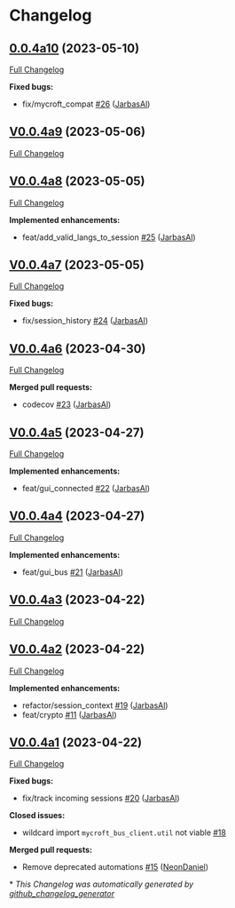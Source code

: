 # Changelog

## [0.0.4a10](https://github.com/OpenVoiceOS/ovos-bus-client/tree/0.0.4a10) (2023-05-10)

[Full Changelog](https://github.com/OpenVoiceOS/ovos-bus-client/compare/V0.0.4a9...0.0.4a10)

**Fixed bugs:**

- fix/mycroft\_compat [\#26](https://github.com/OpenVoiceOS/ovos-bus-client/pull/26) ([JarbasAl](https://github.com/JarbasAl))

## [V0.0.4a9](https://github.com/OpenVoiceOS/ovos-bus-client/tree/V0.0.4a9) (2023-05-06)

[Full Changelog](https://github.com/OpenVoiceOS/ovos-bus-client/compare/V0.0.4a8...V0.0.4a9)

## [V0.0.4a8](https://github.com/OpenVoiceOS/ovos-bus-client/tree/V0.0.4a8) (2023-05-05)

[Full Changelog](https://github.com/OpenVoiceOS/ovos-bus-client/compare/V0.0.4a7...V0.0.4a8)

**Implemented enhancements:**

- feat/add\_valid\_langs\_to\_session [\#25](https://github.com/OpenVoiceOS/ovos-bus-client/pull/25) ([JarbasAl](https://github.com/JarbasAl))

## [V0.0.4a7](https://github.com/OpenVoiceOS/ovos-bus-client/tree/V0.0.4a7) (2023-05-05)

[Full Changelog](https://github.com/OpenVoiceOS/ovos-bus-client/compare/V0.0.4a6...V0.0.4a7)

**Fixed bugs:**

- fix/session\_history [\#24](https://github.com/OpenVoiceOS/ovos-bus-client/pull/24) ([JarbasAl](https://github.com/JarbasAl))

## [V0.0.4a6](https://github.com/OpenVoiceOS/ovos-bus-client/tree/V0.0.4a6) (2023-04-30)

[Full Changelog](https://github.com/OpenVoiceOS/ovos-bus-client/compare/V0.0.4a5...V0.0.4a6)

**Merged pull requests:**

- codecov [\#23](https://github.com/OpenVoiceOS/ovos-bus-client/pull/23) ([JarbasAl](https://github.com/JarbasAl))

## [V0.0.4a5](https://github.com/OpenVoiceOS/ovos-bus-client/tree/V0.0.4a5) (2023-04-27)

[Full Changelog](https://github.com/OpenVoiceOS/ovos-bus-client/compare/V0.0.4a4...V0.0.4a5)

**Implemented enhancements:**

- feat/gui\_connected [\#22](https://github.com/OpenVoiceOS/ovos-bus-client/pull/22) ([JarbasAl](https://github.com/JarbasAl))

## [V0.0.4a4](https://github.com/OpenVoiceOS/ovos-bus-client/tree/V0.0.4a4) (2023-04-27)

[Full Changelog](https://github.com/OpenVoiceOS/ovos-bus-client/compare/V0.0.4a3...V0.0.4a4)

**Implemented enhancements:**

- feat/gui\_bus [\#21](https://github.com/OpenVoiceOS/ovos-bus-client/pull/21) ([JarbasAl](https://github.com/JarbasAl))

## [V0.0.4a3](https://github.com/OpenVoiceOS/ovos-bus-client/tree/V0.0.4a3) (2023-04-22)

[Full Changelog](https://github.com/OpenVoiceOS/ovos-bus-client/compare/V0.0.4a2...V0.0.4a3)

## [V0.0.4a2](https://github.com/OpenVoiceOS/ovos-bus-client/tree/V0.0.4a2) (2023-04-22)

[Full Changelog](https://github.com/OpenVoiceOS/ovos-bus-client/compare/V0.0.4a1...V0.0.4a2)

**Implemented enhancements:**

- refactor/session\_context [\#19](https://github.com/OpenVoiceOS/ovos-bus-client/pull/19) ([JarbasAl](https://github.com/JarbasAl))
- feat/crypto [\#11](https://github.com/OpenVoiceOS/ovos-bus-client/pull/11) ([JarbasAl](https://github.com/JarbasAl))

## [V0.0.4a1](https://github.com/OpenVoiceOS/ovos-bus-client/tree/V0.0.4a1) (2023-04-22)

[Full Changelog](https://github.com/OpenVoiceOS/ovos-bus-client/compare/V0.0.3...V0.0.4a1)

**Fixed bugs:**

- fix/track incoming sessions [\#20](https://github.com/OpenVoiceOS/ovos-bus-client/pull/20) ([JarbasAl](https://github.com/JarbasAl))

**Closed issues:**

- wildcard import `mycroft_bus_client.util` not viable [\#18](https://github.com/OpenVoiceOS/ovos-bus-client/issues/18)

**Merged pull requests:**

- Remove deprecated automations [\#15](https://github.com/OpenVoiceOS/ovos-bus-client/pull/15) ([NeonDaniel](https://github.com/NeonDaniel))



\* *This Changelog was automatically generated by [github_changelog_generator](https://github.com/github-changelog-generator/github-changelog-generator)*
